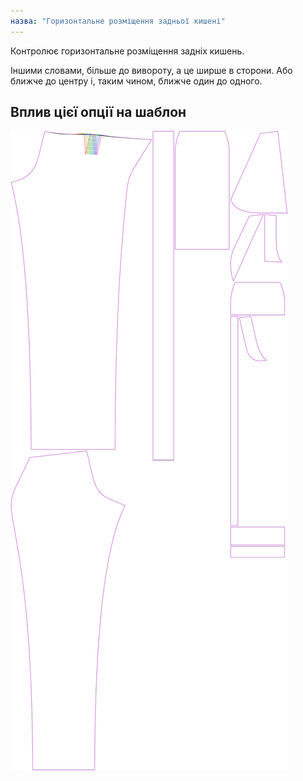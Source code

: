 ```yaml
---
назва: "Горизонтальне розміщення задньої кишені"
---
```


Контролює горизонтальне розміщення задніх кишень.

Іншими словами, більше до вивороту, а це ширше в сторони. Або ближче до центру і, таким чином, ближче один до одного.

## Вплив цієї опції на шаблон

![На цьому зображенні показано вплив цієї опції шляхом накладання декількох варіантів, які мають різне значення для цієї опції](charlie_backpockethorizontalplacement_sample.svg "Вплив цієї опції на шаблон")
